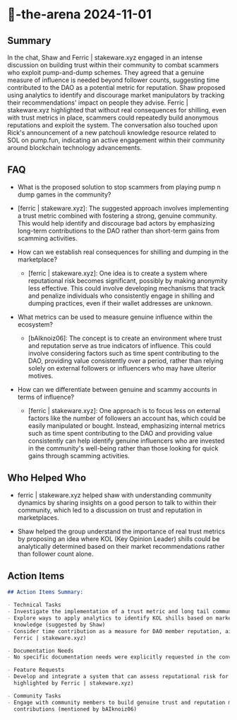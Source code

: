 # 🤖-the-arena 2024-11-01

## Summary

In the chat, Shaw and Ferric | stakeware.xyz engaged in an intense discussion on building trust within their community
to combat scammers who exploit pump-and-dump schemes. They agreed that a genuine measure of influence is needed beyond
follower counts, suggesting time contributed to the DAO as a potential metric for reputation. Shaw proposed using
analytics to identify and discourage market manipulators by tracking their recommendations' impact on people they
advise. Ferric | stakeware.xyz highlighted that without real consequences for shilling, even with trust metrics in
place, scammers could repeatedly build anonymous reputations and exploit the system. The conversation also touched upon
Rick's announcement of a new patchouli knowledge resource related to SOL on pump.fun, indicating an active engagement
within their community around blockchain technology advancements.

## FAQ

- What is the proposed solution to stop scammers from playing pump n dump games in the community?
- [ferric | stakeware.xyz]: The suggested approach involves implementing a trust metric combined with fostering a
  strong, genuine community. This would help identify and discourage bad actors by emphasizing long-term contributions
  to the DAO rather than short-term gains from scamming activities.

- How can we establish real consequences for shilling and dumping in the marketplace?

    - [ferric | stakeware.xyz]: One idea is to create a system where reputational risk becomes significant, possibly by
      making anonymity less effective. This could involve developing mechanisms that track and penalize individuals who
      consistently engage in shilling and dumping practices, even if their wallet addresses are unknown.

- What metrics can be used to measure genuine influence within the ecosystem?

    - [bAIknoiz06]: The concept is to create an environment where trust and reputation serve as true indicators of
      influence. This could involve considering factors such as time spent contributing to the DAO, providing value
      consistently over a period, rather than relying solely on external followers or influencers who may have ulterior
      motives.

- How can we differentiate between genuine and scammy accounts in terms of influence?
    - [ferric | stakeware.xyz]: One approach is to focus less on external factors like the number of followers an
      account has, which could be easily manipulated or bought. Instead, emphasizing internal metrics such as time spent
      contributing to the DAO and providing value consistently can help identify genuine influencers who are invested in
      the community's well-being rather than those looking for quick gains through scamming activities.

## Who Helped Who

- ferric | stakeware.xyz helped shaw with understanding community dynamics by sharing insights on a good person to talk
  to within their community, which led to a discussion on trust and reputation in marketplaces.

- Shaw helped the group understand the importance of real trust metrics by proposing an idea where KOL (Key Opinion Leader) shills could be analytically determined based on their market recommendations rather than follower count alone.

## Action Items

```markdown
## Action Items Summary:

- Technical Tasks
- Investigate the implementation of a trust metric and long tail community strategy (mentioned by Shaw)
- Explore ways to apply analytics to identify KOL shills based on market recommendations without wallet address
  knowledge (suggested by Shaw)
- Consider time contribution as a measure for DAO member reputation, aiming to reduce scam activities (proposed by
  Ferric | stakeware.xyz)

- Documentation Needs
- No specific documentation needs were explicitly requested in the conversation provided.

- Feature Requests
- Develop and integrate a system that can assess reputational risk for individuals who engage in shilling and dumping (
  highlighted by Ferric | stakeware.xyz)

- Community Tasks
- Engage with community members to build genuine trust and reputation measures of influence, potentially through DAO
  contributions (mentioned by bAIknoiz06)
```
